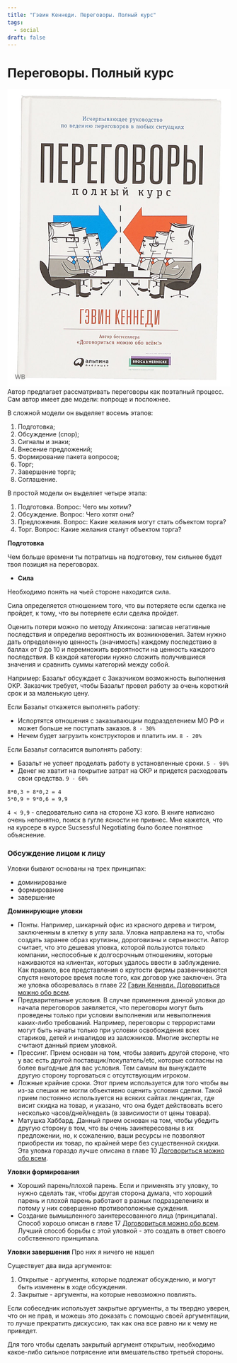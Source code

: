 ```yaml
---
title: "Гэвин Кеннеди. Переговоры. Полный курс"
tags:
  - social
draft: false
---
```


# Переговоры. Полный курс

![coverage](../_resources/kennedy_negotiations_full.jpg)
Автор предлагает рассматривать переговоры как поэтапный процесс.
Сам автор имеет две модели: попроще и посложнее.

В сложной модели он выделяет восемь этапов:
1. Подготовка;
2. Обсуждение (спор);
3. Сигналы и знаки;
4. Внесение предложений;
5. Формирование пакета вопросов;
6. Торг;
7. Завершение торга;
8. Соглашение.

В простой модели он выделяет четыре этапа:
1. Подготовка. Вопрос: Чего мы хотим?
2. Обсуждение. Вопрос: Чего хотят они?
3. Предложения. Вопрос: Какие желания могут стать объектом торга?
4. Торг. Вопрос: Какие желания станут объектом торга?

**Подготовка**

Чем больше времени ты потратишь на подготовку, тем сильнее будет твоя позиция на переговорах.

- **Сила**

Необходимо понять на чьей стороне находится сила.

Сила определяется отношением того, что вы потеряете если сделка не пройдет, к тому, что вы потеряете если сделка пройдет.

Оценить потери можно по методу Аткинсона: записав негативные последствия и определив вероятность их возникновения. Затем нужно дать определенную ценность (значимость) каждому последствию в баллах от 0 до 10 и перемножить вероятности на ценность каждого последствия. В каждой категории нужно сложить получившиеся значения и сравнить суммы категорий между собой.

Например: Базальт обсуждает с Заказчиком возможность выполнения ОКР. Заказчик требует, чтобы Базальт провел работу за очень короткий срок и за маленькую цену.

Если Базальт откажется выполнять работу:

- Испортятся отношения с заказывающим подразделением МО РФ и может больше не поступать заказов. `8 - 30%`
- Нечем будет загрузить конструкторов и платить им. `8 - 20%`

Если Базальт согласится выполнять работу:

- Базальт не успеет проделать работу в установленные сроки. `5 - 90%`
- Денег не хватит на покрытие затрат на ОКР и придется расходовать свои средства. `9 - 60%`
```
8*0,3 + 8*0,2 = 4
5*0,9 + 9*0,6 = 9,9
```

`4 < 9,9` - следовательно сила на стороне ХЗ кого. В книге написано очень непонятно, поиск в гугле ясности не привнес. Мне кажется, что на курсере в курсе Sucsessful Negotiating было более понятное объяснение.

### Обсуждение лицом к лицу

Уловки бывают основаны на трех принципах:

- доминирование
- формирование
- завершение

**Доминирующие уловки**
- Понты. Например, шикарный офис из красного дерева и тигром, заключенным в клетку в углу зала. Уловка направлена на то, чтобы создать заранее образ крутизны, дороговизны и серьезности. Автор считает, что это дешевая уловка, которой пользуются только компании, неспособные к долгосрочным отношениям, которые наживаются на клиентах, которых удалось ввести в заблуждение. Как правило, все представления о крутости фирмы развенчиваются спустя некоторое время после того, как договор уже заключен. Эта же уловка обозревалась в главе 22 [Гэвин Кеннеди. Договориться можно обо всем][kennedy].
- Предварительные условия. В случае применения данной уловки до начала переговоров заявляется, что переговоры могут быть проведены только при условии выполнения или невыполнения каких-либо требований. Например, переговоры с террористами могут быть начаты только при условии освобождения всех стариков, детей и инвалидов из заложников. Многие эксперты не считают данный прием уловкой.
- Прессинг. Прием основан на том, чтобы заявить другой стороне, что у вас есть другой поставщик/покупатель/etc, которые согласны на более выгодные для вас условия. Тем самым вы вынуждаете другую сторону торговаться с отсутствующим игроком.
- Ложные крайние сроки. Этот прием используется для того чтобы вы из-за спешки не могли объективно оценить условия сделки. Такой прием постоянно используется на всяких сайтах лендингах, где висит скидка на товар, и указано, что она будет действовать всего несколько часов/дней/недель (в зависимости от цены товара).
- Матушка Хаббард. Данный прием основан на том, чтобы убедить другую сторону в том, что вы очень заинтересованы в их предложении, но, к сожалению, ваши ресурсы не позволяют приобрести их товар, по крайней мере без существенной скидки. Эта уловка гораздо лучше описана в главе 10 [Договориться можно обо всем][kennedy].

**Уловки формирования**
- Хороший парень/плохой парень. Если и применять эту уловку, то нужно сделать так, чтобы другая сторона думала, что хороший парень и плохой парень работают в разных подразделениях и потому у них совершенно противоположные суждения.
- Создание вымышленного заинтересованного лица (принципала). Способ хорошо описан в главе 17 [Договориться можно обо всем][kennedy]. Лучший способ борьбы с этой уловкой - это создать в ответ своего собственного принципала.

**Уловки завершения**
Про них я ничего не нашел

Существует два вида аргументов:

1. Открытые - аргументы, которые подлежат обсуждению, и могут быть изменены в ходе обсуждения.
2. Закрытые - аргументы, на которые невозможно повлиять.

Если собеседник использует закрытые аргументы, а ты твердно уверен, что он не прав, и можешь это доказать с помощью своей аргументации, то лучше прекратить дискуссию, так как она все равно ни к чему не приведет.

Для того чтобы сделать закрытый аргумент открытым, необходимо какое-либо сильное потрясение или вмешательство третьей стороны.


[kennedy]: kennedy_everything_is_negotiable.md